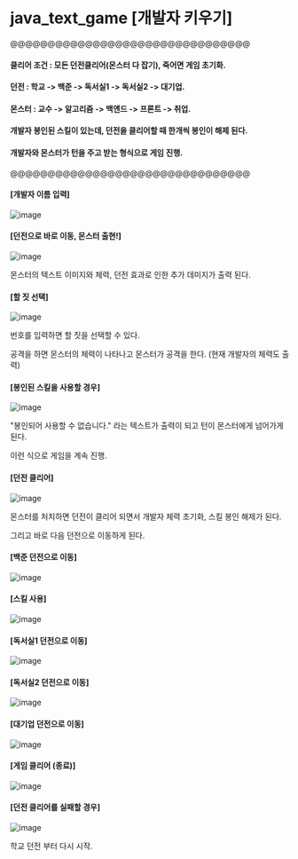 # java_text_game  [개발자 키우기]


@@@@@@@@@@@@@@@@@@@@@@@@@@@@@@@@

#### 클리어 조건 : 모든 던전클리어(몬스터 다 잡기), 죽어면 게임 초기화.

#### 던전 : 학교 -> 백준 -> 독서실1 -> 독서실2 -> 대기업.

#### 몬스터 : 교수 -> 알고리즘 -> 백엔드 -> 프론트 -> 취업.

#### 개발자 봉인된 스킬이 있는데, 던전을 클리어할 때 한개씩 봉인이 해제 된다.

#### 개발자와 몬스터가 턴을 주고 받는 형식으로 게임 진행.

@@@@@@@@@@@@@@@@@@@@@@@@@@@@@@@@

#### [개발자 이름 입력]

![image](https://github.com/hsmygit/java_text_game/assets/132031871/fb748fe7-6e01-4cbf-848c-db2ebe7475ec)

#### [던전으로 바로 이동, 몬스터 출현!]

![image](https://github.com/hsmygit/java_text_game/assets/132031871/8d4c3b15-811a-4292-8b46-1c2e36c8537f)

몬스터의 텍스트 이미지와 체력, 던전 효과로 인한 추가 데미지가 출력 된다.

#### [할 짓 선택]

![image](https://github.com/hsmygit/java_text_game/assets/132031871/4496eb56-2697-454b-b08c-cfe05623ac05)

번호를 입력하면 할 짓을 선택할 수 있다.

공격을 하면 몬스터의 체력이 나타나고 몬스터가 공격을 한다. (현재 개발자의 체력도 출력)

#### [봉인된 스킬을 사용할 경우]   

![image](https://github.com/hsmygit/java_text_game/assets/132031871/41dd8ae5-d3af-4ef3-bf30-02daa325cac2)

"봉인되어 사용할 수 없습니다." 라는 텍스트가 출력이 되고 턴이 몬스터에게 넘어가게 된다.

이런 식으로 게임을 계속 진행.

#### [던전 클리어]

![image](https://github.com/hsmygit/java_text_game/assets/132031871/5561366c-aad8-45ff-b0d2-b9fd5bee3c2d)

몬스터를 처치하면 던전이 클리어 되면서 개발자 체력 초기화, 스킬 봉인 해제가 된다.

그리고 바로 다음 던전으로 이동하게 된다.

#### [백준 던전으로 이동]

![image](https://github.com/hsmygit/java_text_game/assets/132031871/038cfe59-de67-4dbe-9a10-d3040b0669b8)

#### [스킬 사용]

![image](https://github.com/hsmygit/java_text_game/assets/132031871/3cf694d9-edbe-43e7-9858-ebd6cba5f460)


#### [독서실1 던전으로 이동]

![image](https://github.com/hsmygit/java_text_game/assets/132031871/2f460bd0-31b6-44cb-88e1-4d77c2136373)

#### [독서실2 던전으로 이동]

![image](https://github.com/hsmygit/java_text_game/assets/132031871/2df9bdeb-b840-465f-a847-5fbd2d3a8c54)

#### [대기업 던전으로 이동]

![image](https://github.com/hsmygit/java_text_game/assets/132031871/fdaecc20-c5a1-4e09-9415-11595dd8e33c)

#### [게임 클리어 (종료)]

![image](https://github.com/hsmygit/java_text_game/assets/132031871/9493e801-0794-4c7d-b3c4-40486c9e4a9a)

#### [던전 클리어를 실패할 경우]

![image](https://github.com/hsmygit/java_text_game/assets/132031871/4b839c71-73c9-456a-b88f-b9f9c1c7db4d)

학교 던전 부터 다시 시작.





